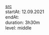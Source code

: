 [src](https://www.youtube.com/watch?v=THCkkQ-V1-8&t=1467s)
<br>startAt: 12.09.2021
<br>endAt:
<br>duration: 3h30m
<br>level: middle
